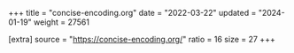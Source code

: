 +++
title = "concise-encoding.org"
date = "2022-03-22"
updated = "2024-01-19"
weight = 27561

[extra]
source = "https://concise-encoding.org/"
ratio = 16
size = 27
+++
